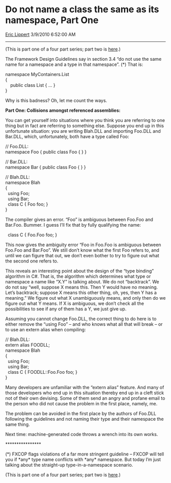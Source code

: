 <div id="page">

# Do not name a class the same as its namespace, Part One

[Eric Lippert](https://social.msdn.microsoft.com/profile/Eric%20Lippert) 3/9/2010 6:52:00 AM

-----

<div id="content">

<div class="mine">

(This is part one of a four part series; part two is [here](http://blogs.msdn.com/b/ericlippert/archive/2010/03/11/do-not-name-a-class-the-same-as-its-namespace-part-two.aspx).)

The Framework Design Guidelines say in section 3.4 “do not use the same name for a namespace and a type in that namespace”. (\*) That is:

<span class="code"> </span>

namespace MyContainers.List  
{  
    public class List { … }  
}

Why is this badness? Oh, let me count the ways.

**Part One: Collisions amongst referenced assemblies:**

You can get yourself into situations where you think you are referring to one thing but in fact are referring to something else. Suppose you end up in this unfortunate situation: you are writing Blah.DLL and importing Foo.DLL and Bar.DLL, which, unfortunately, both have a type called Foo:

<span class="code"> </span>

// Foo.DLL:  
namespace Foo { public class Foo { } }

// Bar.DLL:  
namespace Bar { public class Foo { } }

// Blah.DLL:  
namespace Blah  
{  
  using Foo;  
  using Bar;  
  class C { Foo foo; }  
}

The compiler gives an error. “Foo” is ambiguous between Foo.Foo and Bar.Foo. Bummer. I guess I’ll fix that by fully qualifying the name:

<span class="code">  class C { Foo.Foo foo; }  
</span>

This now gives the ambiguity error “Foo in Foo.Foo is ambiguous between Foo.Foo and Bar.Foo”. We still don’t know what the first Foo refers to, and until we can figure that out, we don’t even bother to try to figure out what the second one refers to.

This reveals an interesting point about the design of the “type binding” algorithm in C\#. That is, the algorithm which determines what type or namespace a name like “X.Y” is talking about. We do not “backtrack”. We do not say “well, suppose X means this. Then Y would have no meaning. Let’s backtrack; suppose X means this other thing, oh, yes, then Y has a meaning.” We figure out what X unambiguously means, and only then do we figure out what Y means. If X is ambiguous, we don’t check all the possibilities to see if any of them has a Y, we just give up.

Assuming you cannot change Foo.DLL, the correct thing to do here is to either remove the “using Foo” – and who knows what all that will break – or to use an extern alias when compiling:

<span class="code"> </span>

// Blah.DLL:  
extern alias FOODLL;  
namespace Blah  
{  
  using Foo;  
  using Bar;  
  class C { FOODLL::Foo.Foo foo; }  
}

Many developers are unfamiliar with the “extern alias” feature. And many of those developers who end up in this situation thereby end up in a cleft stick not of their own devising. Some of them send an angry and profane email to the person who did not cause the problem in the first place, namely, me.

The problem can be avoided in the first place by the authors of Foo.DLL following the guidelines and not naming their type and their namespace the same thing.

Next time: machine-generated code throws a wrench into its own works.

\*\*\*\*\*\*\*\*\*\*\*\*\*\*\*\*

(\*) FXCOP flags violations of a far more stringent guideline – FXCOP will tell you if \*any\* type name conflicts with \*any\* namespace. But today I’m just talking about the straight-up type-in-a-namespace scenario.

(This is part one of a four part series; part two is [here](http://blogs.msdn.com/b/ericlippert/archive/2010/03/11/do-not-name-a-class-the-same-as-its-namespace-part-two.aspx).)

</div>

</div>

</div>

